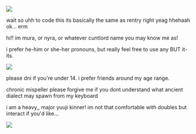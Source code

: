 ![](https://cdn.discordapp.com/attachments/1141444765045506150/1181659508091650230/ezgif.com-gif-maker.gif?ex=6581dd2c&is=656f682c&hm=a1ebb6bc635c6da7bea5a3cb0b03eab92595ee366604d376be68ffa38f5cf3c6&)

wait so uhh to code this its basically the same as rentry right yeag hhehaah ok... erm

hi!! im mura, or nyra, or whatever cuntlord name you may know me as! 

i prefer he-him or she-her pronouns, but really feel free to use any BUT it-its.

![](https://cdn.discordapp.com/attachments/887048432097853440/1185394799977709659/ezgif.com-video-to-gif-converted.gif?ex=658f73ef&is=657cfeef&hm=1271b0003f35386511feff88968f89fc7a206244a6a5ca753d6ecd4cf6c7aa11&)

please dni if you're under 14. i prefer friends around my age range.

chronic mispeller please forgive me if you dont understand what ancient dialect may spawn from my keyboard

i am a heavy,, major yuuji kinner! im not that comfortable with doubles but interact if you'd like...

![](https://cdn.discordapp.com/attachments/887048432097853440/1185396530417508462/ezgif.com-video-to-gif-converted.gif?ex=658f758c&is=657d008c&hm=0860fc045b64e73b325cde9cc02fc045996406fd65b91ff12e8ad8545dc8c613&)
